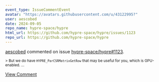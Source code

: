 ```yaml
---
event_type: IssueCommentEvent
avatar: "https://avatars.githubusercontent.com/u/43122995?"
user: aescobed
date: 2024-09-05
repo_name: hypre-space/hypre
html_url: https://github.com/hypre-space/hypre/issues/1123
repo_url: https://github.com/hypre-space/hypre
---
```


<a href='https://github.com/aescobed' target='_blank'>aescobed</a> commented on issue <a href='https://github.com/hypre-space/hypre/issues/1123' target='_blank'>hypre-space/hypre#1123</a>.

<small>> But we do have `HYPRE_ParCSRMatrixGetRow` that may be useful for you, which is GPU-enabled....</small>

<a href='https://github.com/hypre-space/hypre/issues/1123' target='_blank'>View Comment</a>